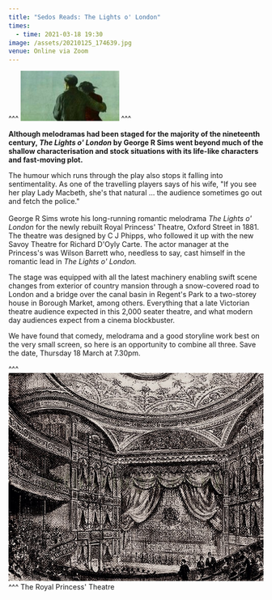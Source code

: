 ```yaml
---
title: "Sedos Reads: The Lights o' London"
times:
  - time: 2021-03-18 19:30
image: /assets/20210125_174639.jpg
venue: Online via Zoom
---
```

^^^ ![](/assets/20210125_174639.jpg)
^^^ 

**Although melodramas had been staged for the majority of the nineteenth century, *The Lights o' London* by George R Sims went beyond much of the shallow characterisation and stock situations with its life-like characters and fast-moving plot.** 

The humour which runs through the play also stops it falling into sentimentality. As one of the travelling players says of his wife, "If you see her play Lady Macbeth, she's that natural ... the audience sometimes go out and fetch the police." \
\
George R Sims wrote his long-running romantic melodrama *The Lights o' London* for the newly rebuilt Royal Princess' Theatre, Oxford Street in 1881. The theatre was designed by C J Phipps, who followed it up with the new Savoy Theatre for Richard D'Oyly Carte. The actor manager at the Princess's was Wilson Barrett who, needless to say, cast himself in the romantic lead in *The Lights o' London.* 

The stage was equipped with all the latest machinery enabling swift scene changes from exterior of country mansion through a snow-covered road to London and a bridge over the canal basin in Regent's Park to a two-storey house in Borough Market, among others. Everything that a late Victorian theatre audience expected in this 2,000 seater theatre, and what modern day audiences expect from a cinema blockbuster. 

We have found that comedy, melodrama and a good storyline work best on the very small screen, so here is an opportunity to combine all three. Save the date, Thursday 18 March at 7.30pm.

^^^ ![](/assets/20210125_153857.jpg)
^^^ The Royal Princess' Theatre